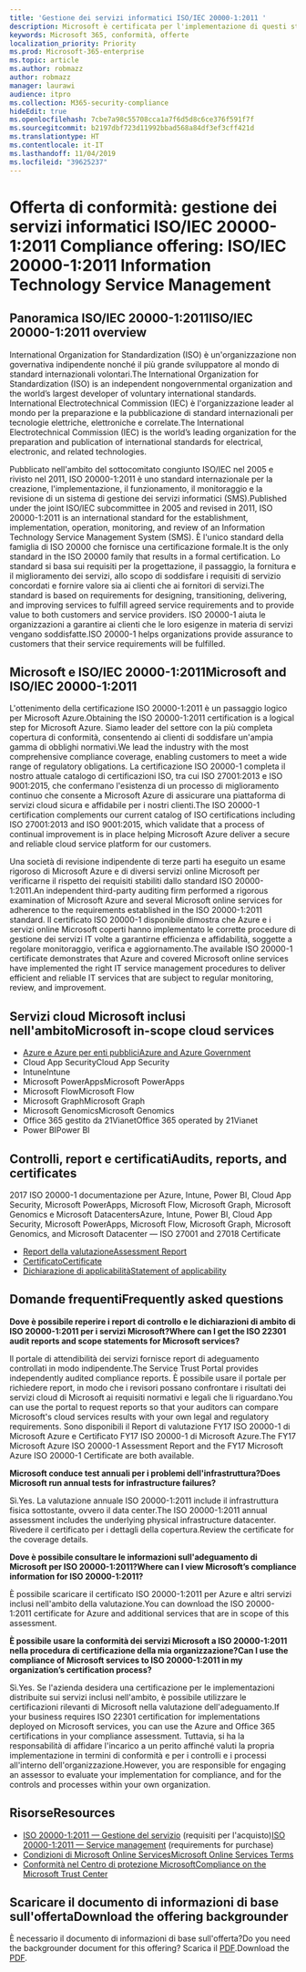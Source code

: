 ```yaml
---
title: 'Gestione dei servizi informatici ISO/IEC 20000-1:2011 '
description: Microsoft è certificata per l'implementazione di questi standard di gestione del servizio.
keywords: Microsoft 365, conformità, offerte
localization_priority: Priority
ms.prod: Microsoft-365-enterprise
ms.topic: article
ms.author: robmazz
author: robmazz
manager: laurawi
audience: itpro
ms.collection: M365-security-compliance
hideEdit: true
ms.openlocfilehash: 7cbe7a98c55708cca1a7f6d5d8c6ce376f591f7f
ms.sourcegitcommit: b2197dbf723d11992bbad568a84df3ef3cff421d
ms.translationtype: HT
ms.contentlocale: it-IT
ms.lasthandoff: 11/04/2019
ms.locfileid: "39625237"
---
```

# <a name="compliance-offering-isoiec-20000-12011-information-technology-service-management"></a><span data-ttu-id="d9904-104">Offerta di conformità: gestione dei servizi informatici ISO/IEC 20000-1:2011 </span><span class="sxs-lookup"><span data-stu-id="d9904-104">Compliance offering: ISO/IEC 20000-1:2011 Information Technology Service Management</span></span>

## <a name="isoiec-20000-12011-overview"></a><span data-ttu-id="d9904-105">Panoramica ISO/IEC 20000-1:2011</span><span class="sxs-lookup"><span data-stu-id="d9904-105">ISO/IEC 20000-1:2011 overview</span></span>

<span data-ttu-id="d9904-106">International Organization for Standardization (ISO) è un'organizzazione non governativa indipendente nonché il più grande sviluppatore al mondo di standard internazionali volontari.</span><span class="sxs-lookup"><span data-stu-id="d9904-106">The International Organization for Standardization (ISO) is an independent nongovernmental organization and the world’s largest developer of voluntary international standards.</span></span> <span data-ttu-id="d9904-107">International Electrotechnical Commission (IEC) è l'organizzazione leader al mondo per la preparazione e la pubblicazione di standard internazionali per tecnologie elettriche, elettroniche e correlate.</span><span class="sxs-lookup"><span data-stu-id="d9904-107">The International Electrotechnical Commission (IEC) is the world’s leading organization for the preparation and publication of international standards for electrical, electronic, and related technologies.</span></span>  
  
<span data-ttu-id="d9904-108">Pubblicato nell'ambito del sottocomitato congiunto ISO/IEC nel 2005 e rivisto nel 2011, ISO 20000-1:2011 è uno standard internazionale per la creazione, l'implementazione, il funzionamento, il monitoraggio e la revisione di un sistema di gestione dei servizi informatici (SMS).</span><span class="sxs-lookup"><span data-stu-id="d9904-108">Published under the joint ISO/IEC subcommittee in 2005 and revised in 2011, ISO 20000-1:2011 is an international standard for the establishment, implementation, operation, monitoring, and review of an Information Technology Service Management System (SMS).</span></span> <span data-ttu-id="d9904-109">È l'unico standard della famiglia di ISO 20000 che fornisce una certificazione formale.</span><span class="sxs-lookup"><span data-stu-id="d9904-109">It is the only standard in the ISO 20000 family that results in a formal certification.</span></span> <span data-ttu-id="d9904-110">Lo standard si basa sui requisiti per la progettazione, il passaggio, la fornitura e il miglioramento dei servizi, allo scopo di soddisfare i requisiti di servizio concordati e fornire valore sia ai clienti che ai fornitori di servizi.</span><span class="sxs-lookup"><span data-stu-id="d9904-110">The standard is based on requirements for designing, transitioning, delivering, and improving services to fulfill agreed service requirements and to provide value to both customers and service providers.</span></span> <span data-ttu-id="d9904-111">ISO 20000-1 aiuta le organizzazioni a garantire ai clienti che le loro esigenze in materia di servizi vengano soddisfatte.</span><span class="sxs-lookup"><span data-stu-id="d9904-111">ISO 20000-1 helps organizations provide assurance to customers that their service requirements will be fulfilled.</span></span>

## <a name="microsoft-and-isoiec-20000-12011"></a><span data-ttu-id="d9904-112">Microsoft e ISO/IEC 20000-1:2011</span><span class="sxs-lookup"><span data-stu-id="d9904-112">Microsoft and ISO/IEC 20000-1:2011</span></span>

<span data-ttu-id="d9904-113">L'ottenimento della certificazione ISO 20000-1:2011 è un passaggio logico per Microsoft Azure.</span><span class="sxs-lookup"><span data-stu-id="d9904-113">Obtaining the ISO 20000-1:2011 certification is a logical step for Microsoft Azure.</span></span> <span data-ttu-id="d9904-114">Siamo leader del settore con la più completa copertura di conformità, consentendo ai clienti di soddisfare un'ampia gamma di obblighi normativi.</span><span class="sxs-lookup"><span data-stu-id="d9904-114">We lead the industry with the most comprehensive compliance coverage, enabling customers to meet a wide range of regulatory obligations.</span></span> <span data-ttu-id="d9904-115">La certificazione ISO 20000-1 completa il nostro attuale catalogo di certificazioni ISO, tra cui ISO 27001:2013 e ISO 9001:2015, che confermano l'esistenza di un processo di miglioramento continuo che consente a Microsoft Azure di assicurare una piattaforma di servizi cloud sicura e affidabile per i nostri clienti.</span><span class="sxs-lookup"><span data-stu-id="d9904-115">The ISO 20000-1 certification complements our current catalog of ISO certifications including ISO 27001:2013 and ISO 9001:2015, which validate that a process of continual improvement is in place helping Microsoft Azure deliver a secure and reliable cloud service platform for our customers.</span></span>  
  
<span data-ttu-id="d9904-116">Una società di revisione indipendente di terze parti ha eseguito un esame rigoroso di Microsoft Azure e di diversi servizi online Microsoft per verificarne il rispetto dei requisiti stabiliti dallo standard ISO 20000-1:2011.</span><span class="sxs-lookup"><span data-stu-id="d9904-116">An independent third-party auditing firm performed a rigorous examination of Microsoft Azure and several Microsoft online services for adherence to the requirements established in the ISO 20000-1:2011 standard.</span></span> <span data-ttu-id="d9904-117">Il certificato ISO 20000-1 disponibile dimostra che Azure e i servizi online Microsoft coperti hanno implementato le corrette procedure di gestione dei servizi IT volte a garantirne efficienza e affidabilità, soggette a regolare monitoraggio, verifica e aggiornamento.</span><span class="sxs-lookup"><span data-stu-id="d9904-117">The available ISO 20000-1 certificate demonstrates that Azure and covered Microsoft online services have implemented the right IT service management procedures to deliver efficient and reliable IT services that are subject to regular monitoring, review, and improvement.</span></span>

## <a name="microsoft-in-scope-cloud-services"></a><span data-ttu-id="d9904-118">Servizi cloud Microsoft inclusi nell'ambito</span><span class="sxs-lookup"><span data-stu-id="d9904-118">Microsoft in-scope cloud services</span></span>

- [<span data-ttu-id="d9904-119">Azure e Azure per enti pubblici</span><span class="sxs-lookup"><span data-stu-id="d9904-119">Azure and Azure Government</span></span>](https://aka.ms/AzureCompliance)
- <span data-ttu-id="d9904-120">Cloud App Security</span><span class="sxs-lookup"><span data-stu-id="d9904-120">Cloud App Security</span></span>
- <span data-ttu-id="d9904-121">Intune</span><span class="sxs-lookup"><span data-stu-id="d9904-121">Intune</span></span>
- <span data-ttu-id="d9904-122">Microsoft PowerApps</span><span class="sxs-lookup"><span data-stu-id="d9904-122">Microsoft PowerApps</span></span>
- <span data-ttu-id="d9904-123">Microsoft Flow</span><span class="sxs-lookup"><span data-stu-id="d9904-123">Microsoft Flow</span></span>
- <span data-ttu-id="d9904-124">Microsoft Graph</span><span class="sxs-lookup"><span data-stu-id="d9904-124">Microsoft Graph</span></span>
- <span data-ttu-id="d9904-125">Microsoft Genomics</span><span class="sxs-lookup"><span data-stu-id="d9904-125">Microsoft Genomics</span></span>
- <span data-ttu-id="d9904-126">Office 365 gestito da 21Vianet</span><span class="sxs-lookup"><span data-stu-id="d9904-126">Office 365 operated by 21Vianet</span></span>
- <span data-ttu-id="d9904-127">Power BI</span><span class="sxs-lookup"><span data-stu-id="d9904-127">Power BI</span></span>

## <a name="audits-reports-and-certificates"></a><span data-ttu-id="d9904-128">Controlli, report e certificati</span><span class="sxs-lookup"><span data-stu-id="d9904-128">Audits, reports, and certificates</span></span>

<span data-ttu-id="d9904-129">2017 ISO 20000-1 documentazione per Azure, Intune, Power BI, Cloud App Security, Microsoft PowerApps, Microsoft Flow, Microsoft Graph, Microsoft Genomics e Microsoft Datacenters</span><span class="sxs-lookup"><span data-stu-id="d9904-129">Azure, Intune, Power BI, Cloud App Security, Microsoft PowerApps, Microsoft Flow, Microsoft Graph, Microsoft Genomics, and Microsoft Datacenter — ISO 27001 and 27018 Certificate</span></span>

- [<span data-ttu-id="d9904-130">Report della valutazione</span><span class="sxs-lookup"><span data-stu-id="d9904-130">Assessment Report</span></span>](https://go.microsoft.com/fwlink/p/?linkid=2077810)
- [<span data-ttu-id="d9904-131">Certificato</span><span class="sxs-lookup"><span data-stu-id="d9904-131">Certificate</span></span>](https://go.microsoft.com/fwlink/p/?linkid=2077815)
- [<span data-ttu-id="d9904-132">Dichiarazione di applicabilità</span><span class="sxs-lookup"><span data-stu-id="d9904-132">Statement of applicability</span></span>](https://aka.ms/AzureISO20000StatementofApplicability)

## <a name="frequently-asked-questions"></a><span data-ttu-id="d9904-133">Domande frequenti</span><span class="sxs-lookup"><span data-stu-id="d9904-133">Frequently asked questions</span></span>

<span data-ttu-id="d9904-134">**Dove è possibile reperire i report di controllo e le dichiarazioni di ambito di ISO 20000-1:2011 per i servizi Microsoft?**</span><span class="sxs-lookup"><span data-stu-id="d9904-134">**Where can I get the ISO 22301 audit reports and scope statements for Microsoft services?**</span></span>

<span data-ttu-id="d9904-135">Il portale di attendibilità dei servizi fornisce report di adeguamento controllati in modo indipendente.</span><span class="sxs-lookup"><span data-stu-id="d9904-135">The Service Trust Portal provides independently audited compliance reports.</span></span> <span data-ttu-id="d9904-136">È possibile usare il portale per richiedere report, in modo che i revisori possano confrontare i risultati dei servizi cloud di Microsoft ai requisiti normativi e legali che li riguardano.</span><span class="sxs-lookup"><span data-stu-id="d9904-136">You can use the portal to request reports so that your auditors can compare Microsoft's cloud services results with your own legal and regulatory requirements.</span></span> <span data-ttu-id="d9904-137">Sono disponibili il Report di valutazione FY17 ISO 20000-1 di Microsoft Azure e Certificato FY17 ISO 20000-1 di Microsoft Azure.</span><span class="sxs-lookup"><span data-stu-id="d9904-137">The FY17 Microsoft Azure ISO 20000-1 Assessment Report and the FY17 Microsoft Azure ISO 20000-1 Certificate are both available.</span></span>

<span data-ttu-id="d9904-138">**Microsoft conduce test annuali per i problemi dell'infrastruttura?**</span><span class="sxs-lookup"><span data-stu-id="d9904-138">**Does Microsoft run annual tests for infrastructure failures?**</span></span>

<span data-ttu-id="d9904-139">Sì.</span><span class="sxs-lookup"><span data-stu-id="d9904-139">Yes.</span></span> <span data-ttu-id="d9904-140">La valutazione annuale ISO 20000-1:2011 include il infrastruttura fisica sottostante, ovvero il data center.</span><span class="sxs-lookup"><span data-stu-id="d9904-140">The ISO 20000-1:2011 annual assessment includes the underlying physical infrastructure datacenter.</span></span> <span data-ttu-id="d9904-141">Rivedere il certificato per i dettagli della copertura.</span><span class="sxs-lookup"><span data-stu-id="d9904-141">Review the certificate for the coverage details.</span></span>

<span data-ttu-id="d9904-142">**Dove è possibile consultare le informazioni sull'adeguamento di Microsoft per ISO 20000-1:2011?**</span><span class="sxs-lookup"><span data-stu-id="d9904-142">**Where can I view Microsoft’s compliance information for ISO 20000-1:2011?**</span></span>

<span data-ttu-id="d9904-143">È possibile scaricare il certificato ISO 20000-1:2011 per Azure e altri servizi inclusi nell'ambito della valutazione.</span><span class="sxs-lookup"><span data-stu-id="d9904-143">You can download the ISO 20000-1:2011 certificate for Azure and additional services that are in scope of this assessment.</span></span>

<span data-ttu-id="d9904-144">**È possibile usare la conformità dei servizi Microsoft a ISO 20000-1:2011 nella procedura di certificazione della mia organizzazione?**</span><span class="sxs-lookup"><span data-stu-id="d9904-144">**Can I use the compliance of Microsoft services to ISO 20000-1:2011 in my organization’s certification process?**</span></span>

<span data-ttu-id="d9904-145">Sì.</span><span class="sxs-lookup"><span data-stu-id="d9904-145">Yes.</span></span> <span data-ttu-id="d9904-146">Se l'azienda desidera una certificazione per le implementazioni distribuite sui servizi inclusi nell'ambito, è possibile utilizzare le certificazioni rilevanti di Microsoft nella valutazione dell'adeguamento.</span><span class="sxs-lookup"><span data-stu-id="d9904-146">If your business requires ISO 22301 certification for implementations deployed on Microsoft services, you can use the Azure and Office 365 certifications in your compliance assessment.</span></span> <span data-ttu-id="d9904-147">Tuttavia, si ha la responsabilità di affidare l'incarico a un perito affinché valuti la propria implementazione in termini di conformità e per i controlli e i processi all'interno dell'organizzazione.</span><span class="sxs-lookup"><span data-stu-id="d9904-147">However, you are responsible for engaging an assessor to evaluate your implementation for compliance, and for the controls and processes within your own organization.</span></span>

## <a name="resources"></a><span data-ttu-id="d9904-148">Risorse</span><span class="sxs-lookup"><span data-stu-id="d9904-148">Resources</span></span>

- <span data-ttu-id="d9904-149">[ISO 20000-1:2011 — Gestione del servizio](https://www.iso.org/standard/51986.html) (requisiti per l'acquisto)</span><span class="sxs-lookup"><span data-stu-id="d9904-149">[ISO 20000-1:2011 — Service management](https://www.iso.org/standard/51986.html) (requirements for purchase)</span></span>
- [<span data-ttu-id="d9904-150">Condizioni di Microsoft Online Services</span><span class="sxs-lookup"><span data-stu-id="d9904-150">Microsoft Online Services Terms</span></span>](https://aka.ms/Online-Services-Terms)
- [<span data-ttu-id="d9904-151">Conformità nel Centro di protezione Microsoft</span><span class="sxs-lookup"><span data-stu-id="d9904-151">Compliance on the Microsoft Trust Center</span></span>](https://www.microsoft.com/trust-center/compliance/compliance-overview)

## <a name="download-the-offering-backgrounder"></a><span data-ttu-id="d9904-152">Scaricare il documento di informazioni di base sull'offerta</span><span class="sxs-lookup"><span data-stu-id="d9904-152">Download the offering backgrounder</span></span>

<span data-ttu-id="d9904-153">È necessario il documento di informazioni di base sull'offerta?</span><span class="sxs-lookup"><span data-stu-id="d9904-153">Do you need the backgrounder document for this offering?</span></span> <span data-ttu-id="d9904-154">Scarica il [PDF](https://download.microsoft.com/download/4/E/5/4E58193E-F4D8-4A98-A39E-27F604BD8292/ISO-IEC-20000-Compliance.pdf).</span><span class="sxs-lookup"><span data-stu-id="d9904-154">Download the [PDF](https://download.microsoft.com/download/4/E/5/4E58193E-F4D8-4A98-A39E-27F604BD8292/ISO-IEC-20000-Compliance.pdf).</span></span>
